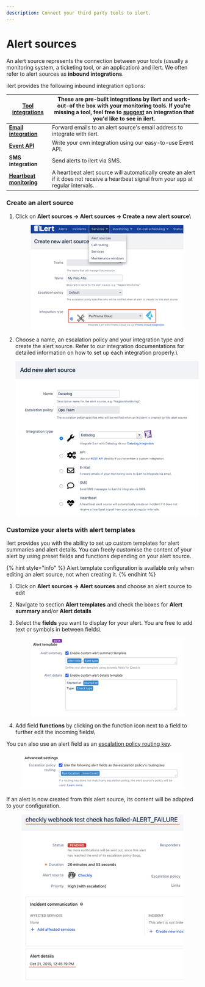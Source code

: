 ```yaml
---
description: Connect your third party tools to ilert.
---
```


# Alert sources

An alert source represents the connection between your tools (usually a monitoring system, a ticketing tool, or an application) and ilert. We often refer to alert sources as **inbound integrations**.

ilert provides the following inbound integration options:

| [**Tool integrations**](broken-reference)                   | These are pre-built integrations by ilert and work-out-of the box with your monitoring tools. If you're missing a tool, feel free to [suggest](../contact.md) an integration that you'd like to see in ilert. |
| ----------------------------------------------------------- | ------------------------------------------------------------------------------------------------------------------------------------------------------------------------------------------------------------- |
| [**Email integration**](../integrations/email/)             | Forward emails to an alert source's email address to integrate with ilert.                                                                                                                                    |
| [**Event API**](https://api.ilert.com/api-docs/#tag/Events) | Write your own integration using our easy-to-use Event API.                                                                                                                                                   |
| **SMS integration**                                         | Send alerts to ilert via SMS.                                                                                                                                                                                 |
| [**Heartbeat monitoring**](heartbeat-monitoring/)           | A heartbeat alert source will automatically create an alert if it does not receive a heartbeat signal from your app at regular intervals.                                                                     |

### Create an alert source

1.  Click on **Alert sources -> Alert sources -> Create a new alert source**\


    <figure><img src="../.gitbook/assets/image (50).png" alt=""><figcaption></figcaption></figure>
2.  Choose a name, an escalation policy and your integration type and create the alert source. Refer to our integration documentations for detailed information on how to set up each integration properly.\


    ![](<../.gitbook/assets/image (1) (1) (1).png>)

### Customize your alerts with alert templates

ilert provides you with the ability to set up custom templates for alert summaries and alert details. You can freely customise the content of your alert by using preset fields and functions depending on your alert source.

{% hint style="info" %}
Alert template configuration is available only when editing an alert source, not when creating it.
{% endhint %}

1. Click on **Alert sources -> Alert sources** and choose an alert source to edit
2. Navigate to section **Alert templates** and check the boxes for **Alert summary** and/or **Alert details**
3.  Select the **fields** you want to display for your alert. You are free to add text or symbols in between fields\


    <figure><img src="../.gitbook/assets/image (42).png" alt=""><figcaption></figcaption></figure>
4. Add field **functions** by clicking on the function icon next to a field to further edit the incoming fields\


You can also use an alert field as an [escalation policy routing key](../on-call-management-and-escalations/escalation-policies.md#routing-key-optional).

<figure><img src="../.gitbook/assets/image (56).png" alt=""><figcaption></figcaption></figure>

If an alert is now created from this alert source, its content will be adapted to your configuration.

<figure><img src="../.gitbook/assets/image (62).png" alt=""><figcaption></figcaption></figure>
